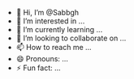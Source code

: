 - 👋 Hi, I’m @Sabbgh
- 👀 I’m interested in ...
- 🌱 I’m currently learning ...
- 💞️ I’m looking to collaborate on ...
- 📫 How to reach me ...
- 😄 Pronouns: ...
- ⚡ Fun fact: ...

<!---
Sabbgh/Sabbgh is a ✨ special ✨ repository because its `README.md` (this file) appears on your GitHub profile.
You can click the Preview link to take a look at your changes.
--->
